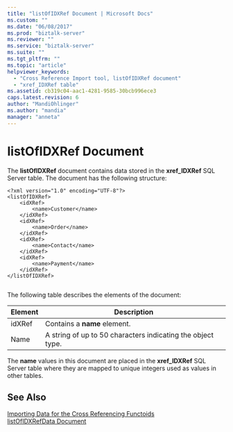 ```yaml
---
title: "listOfIDXRef Document | Microsoft Docs"
ms.custom: ""
ms.date: "06/08/2017"
ms.prod: "biztalk-server"
ms.reviewer: ""
ms.service: "biztalk-server"
ms.suite: ""
ms.tgt_pltfrm: ""
ms.topic: "article"
helpviewer_keywords: 
  - "Cross Reference Import tool, listOfIDXRef document"
  - "xref_IDXRef table"
ms.assetid: cb319c04-aac1-4281-9585-30bcb996ece3
caps.latest.revision: 6
author: "MandiOhlinger"
ms.author: "mandia"
manager: "anneta"
---
```

# listOfIDXRef Document
The **listOfIDXRef** document contains data stored in the **xref_IDXRef** SQL Server table. The document has the following structure:  
  
```  
<?xml version="1.0" encoding="UTF-8"?>  
<listOfIDXRef>  
    <idXRef>  
        <name>Customer</name>  
    </idXRef>  
    <idXRef>  
        <name>Order</name>  
    </idXRef>  
    <idXRef>  
        <name>Contact</name>  
    </idXRef>  
    <idXRef>  
        <name>Payment</name>  
    </idXRef>  
</listOfIDXRef>  
  
```  
  
 The following table describes the elements of the document:  
  
|Element|Description|  
|-------------|-----------------|  
|idXRef|Contains a **name** element.|  
|Name|A string of up to 50 characters indicating the object type.|  
  
 The **name** values in this document are placed in the **xref_IDXRef** SQL Server table where they are mapped to unique integers used as values in other tables.  
  
## See Also  
 [Importing Data for the Cross Referencing Functoids](../core/importing-data-for-the-cross-referencing-functoids.md)   
 [listOfIDXRefData Document](../core/listofidxrefdata-document.md)